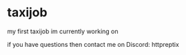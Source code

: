 # taxijob
my first taxijob im currently working on

if you have questions then contact me on Discord:
httpreptix
